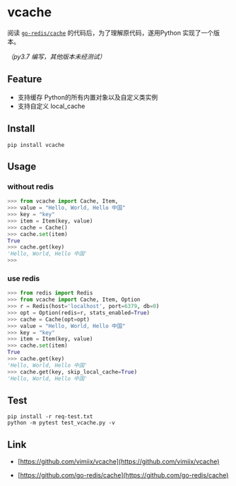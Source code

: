 # vcache

阅读 [`go-redis/cache`](https://github.com/go-redis/cache) 的代码后，为了理解原代码，遂用Python 实现了一个版本。

*（py3.7 编写，其他版本未经测试）*

## Feature

- 支持缓存 Python的所有内置对象以及自定义类实例
- 支持自定义 local_cache

## Install

```
pip install vcache
```


## Usage

### without redis

```python
>>> from vcache import Cache, Item,
>>> value = "Hello, World, Hello 中国"
>>> key = "key"
>>> item = Item(key, value)
>>> cache = Cache()
>>> cache.set(item)
True
>>> cache.get(key)
'Hello, World, Hello 中国'
>>>
```

### use redis

```python
>>> from redis import Redis
>>> from vcache import Cache, Item, Option
>>> r = Redis(host='localhost', port=6379, db=0)
>>> opt = Option(redis=r, stats_enabled=True)
>>> cache = Cache(opt=opt)
>>> value = "Hello, World, Hello 中国"
>>> key = "key"
>>> item = Item(key, value)
>>> cache.set(item)
True
>>> cache.get(key)
'Hello, World, Hello 中国'
>>> cache.get(key, skip_local_cache=True)
'Hello, World, Hello 中国'
```

## Test

```shell
pip install -r req-test.txt
python -m pytest test_vcache.py -v
```

## Link

- [https://github.com/vimiix/vcache](https://github.com/vimiix/vcache)

- [https://github.com/go-redis/cache](https://github.com/go-redis/cache)
